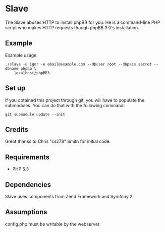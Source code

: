 # Slave

The Slave abuses HTTP to install phpBB for you. He is a command-line PHP script who makes HTTP requests though phpBB 3.0's installation.

## Example

Example usage:

	./slave -u igor -e email@example.com --dbuser root --dbpass secret --dbname phpbb \
		localhost/phpBB3

## Set up

If you obtained this project through git, you will have to populate the submodules. You can do that with the following command:

	git submodule update --init

## Credits

Great thanks to Chris "cs278" Smith for initial code.

## Requirements

* PHP 5.3

## Dependencies

Slave uses components from Zend Framework and Symfony 2.

## Assumptions

config.php must be writable by the webserver.
